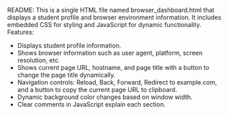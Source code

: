 README:
This is a single HTML file named browser_dashboard.html that displays a student profile and browser environment information.
It includes embedded CSS for styling and JavaScript for dynamic functionality.
Features:
- Displays student profile information.
- Shows browser information such as user agent, platform, screen resolution, etc.
- Shows current page URL, hostname, and page title with a button to change the page title dynamically.
- Navigation controls: Reload, Back, Forward, Redirect to example.com, and a button to copy the current page URL to clipboard.
- Dynamic background color changes based on window width.
- Clear comments in JavaScript explain each section.
